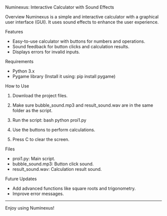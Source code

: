 Numinexus: Interactive Calculator with Sound Effects

Overview
Numinexus is a simple and interactive calculator with a graphical user interface (GUI). It uses sound effects to enhance the user experience.

 Features
- Easy-to-use calculator with buttons for numbers and operations.
- Sound feedback for button clicks and calculation results.
- Displays errors for invalid inputs.

 Requirements
- Python 3.x
- Pygame library (Install it using: pip install pygame)

How to Use
1. Download the project files.
2. Make sure bubble_sound.mp3 and result_sound.wav are in the same folder as the script.
3. Run the script:
   bash
   python proi1.py
   
4. Use the buttons to perform calculations.
5. Press C to clear the screen.

 Files
- proi1.py: Main script.
- bubble_sound.mp3: Button click sound.
- result_sound.wav: Calculation result sound.

 Future Updates
- Add advanced functions like square roots and trigonometry.
- Improve error messages.

---
Enjoy using Numinexus!

